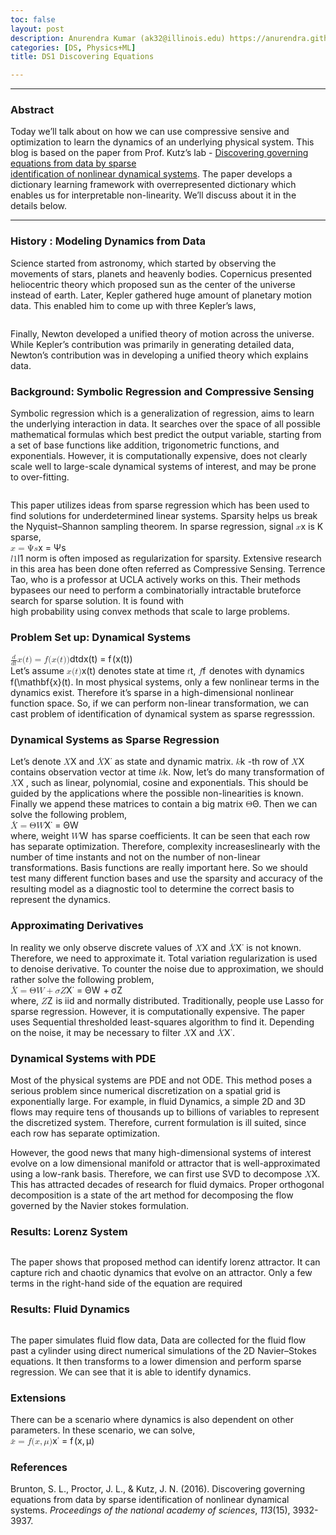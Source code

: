 ```yaml
---
toc: false 
layout: post
description: Anurendra Kumar (ak32@illinois.edu) https://anurendra.github.io/
categories: [DS, Physics+ML]
title: DS1 Discovering Equations

---
```


<div class="stackedit__html"><hr>
<h3 id="abstract">Abstract</h3>
<p>Today we’ll talk about on how we  can use compressive sensive and optimization to learn the dynamics of an underlying physical system. This blog is based on the paper from Prof. Kutz’s lab - <a href="https://www.pnas.org/content/113/15/3932">Discovering governing equations from data by sparse<br>
identification of nonlinear dynamical systems</a>. The paper develops a dictionary learning framework with overrepresented dictionary which enables us for interpretable non-linearity. We’ll discuss about it in the details below.</p>
<hr>
<h3 id="history--modeling-dynamics-from-data">History : Modeling Dynamics from Data</h3>
<p>Science started from astronomy, which started by observing the movements of stars, planets and heavenly bodies. Copernicus presented heliocentric theory which proposed sun as the center of the universe instead of earth. Later, Kepler gathered huge amount of planetary motion data. This enabled him to come up with three Kepler’s laws,</p>
<p><img src="https://www.super-science-fair-projects.com/wp-content/uploads/2009/10/keplers-laws.png" alt=""></p>
<p>Finally, Newton developed a unified theory of motion across the universe. While Kepler’s contribution was primarily in generating detailed data, Newton’s contribution was in developing a unified theory which explains data.</p>
<h3 id="background-symbolic-regression-and-compressive-sensing">Background: Symbolic Regression and Compressive Sensing</h3>
<p>Symbolic regression which is a generalization of regression, aims to learn the underlying interaction in data. It searches over the space of all possible mathematical formulas which best predict the output variable, starting from a set of base functions like addition, trigonometric functions, and exponentials. However, it is computationally expensive, does not clearly scale well to large-scale dynamical systems of interest, and may be prone to over-fitting.</p>
<p><img src="https://www.researchgate.net/profile/Michael-Affenzeller/publication/317026414/figure/fig2/AS:621592413499392@1525210588090/Symbolic-regression-model-in-mathematical-notation-as-well-as-in-syntax-tree.png" alt=""></p>
<p>This paper utilizes ideas from sparse regression which has been used to find solutions for underdetermined linear systems. Sparsity helps us break the Nyquist–Shannon sampling theorem. In sparse regression, signal <span class="katex--inline"><span class="katex"><span class="katex-mathml"><math xmlns="http://www.w3.org/1998/Math/MathML"><semantics><mrow><mi>x</mi></mrow><annotation encoding="application/x-tex">x</annotation></semantics></math></span><span class="katex-html" aria-hidden="true"><span class="base"><span class="strut" style="height: 0.43056em; vertical-align: 0em;"></span><span class="mord mathnormal">x</span></span></span></span></span> is K sparse,<br>
<span class="katex--inline"><span class="katex"><span class="katex-mathml"><math xmlns="http://www.w3.org/1998/Math/MathML"><semantics><mrow><mi>x</mi><mo>=</mo><mi mathvariant="normal">Ψ</mi><mi>s</mi></mrow><annotation encoding="application/x-tex">x = \Psi s</annotation></semantics></math></span><span class="katex-html" aria-hidden="true"><span class="base"><span class="strut" style="height: 0.43056em; vertical-align: 0em;"></span><span class="mord mathnormal">x</span><span class="mspace" style="margin-right: 0.277778em;"></span><span class="mrel">=</span><span class="mspace" style="margin-right: 0.277778em;"></span></span><span class="base"><span class="strut" style="height: 0.68333em; vertical-align: 0em;"></span><span class="mord">Ψ</span><span class="mord mathnormal">s</span></span></span></span></span><br>
<span class="katex--inline"><span class="katex"><span class="katex-mathml"><math xmlns="http://www.w3.org/1998/Math/MathML"><semantics><mrow><mi>l</mi><mn>1</mn></mrow><annotation encoding="application/x-tex">l1</annotation></semantics></math></span><span class="katex-html" aria-hidden="true"><span class="base"><span class="strut" style="height: 0.69444em; vertical-align: 0em;"></span><span class="mord mathnormal" style="margin-right: 0.01968em;">l</span><span class="mord">1</span></span></span></span></span> norm is often imposed as regularization for sparsity. Extensive research in this area has been done often referred as Compressive Sensing. Terrence Tao, who is a professor at UCLA actively works on this. Their methods bypasees our need to perform a combinatorially intractable bruteforce search for sparse solution. It is found with<br>
high probability using convex methods that scale to large problems.</p>
<h3 id="problem-set-up-dynamical-systems">Problem Set up: Dynamical Systems</h3>
<p><span class="katex--inline"><span class="katex"><span class="katex-mathml"><math xmlns="http://www.w3.org/1998/Math/MathML"><semantics><mrow><mfrac><mi>d</mi><mrow><mi>d</mi><mi>t</mi></mrow></mfrac><mi mathvariant="bold">x</mi><mo stretchy="false">(</mo><mi>t</mi><mo stretchy="false">)</mo><mo>=</mo><mi>f</mi><mo stretchy="false">(</mo><mi mathvariant="bold">x</mi><mo stretchy="false">(</mo><mi>t</mi><mo stretchy="false">)</mo><mo stretchy="false">)</mo></mrow><annotation encoding="application/x-tex">\frac{d}{dt}\mathbf{x}(t) = f(\mathbf{x}(t))</annotation></semantics></math></span><span class="katex-html" aria-hidden="true"><span class="base"><span class="strut" style="height: 1.22511em; vertical-align: -0.345em;"></span><span class="mord"><span class="mopen nulldelimiter"></span><span class="mfrac"><span class="vlist-t vlist-t2"><span class="vlist-r"><span class="vlist" style="height: 0.880108em;"><span class="" style="top: -2.655em;"><span class="pstrut" style="height: 3em;"></span><span class="sizing reset-size6 size3 mtight"><span class="mord mtight"><span class="mord mathnormal mtight">d</span><span class="mord mathnormal mtight">t</span></span></span></span><span class="" style="top: -3.23em;"><span class="pstrut" style="height: 3em;"></span><span class="frac-line" style="border-bottom-width: 0.04em;"></span></span><span class="" style="top: -3.394em;"><span class="pstrut" style="height: 3em;"></span><span class="sizing reset-size6 size3 mtight"><span class="mord mtight"><span class="mord mathnormal mtight">d</span></span></span></span></span><span class="vlist-s">​</span></span><span class="vlist-r"><span class="vlist" style="height: 0.345em;"><span class=""></span></span></span></span></span><span class="mclose nulldelimiter"></span></span><span class="mord mathbf">x</span><span class="mopen">(</span><span class="mord mathnormal">t</span><span class="mclose">)</span><span class="mspace" style="margin-right: 0.277778em;"></span><span class="mrel">=</span><span class="mspace" style="margin-right: 0.277778em;"></span></span><span class="base"><span class="strut" style="height: 1em; vertical-align: -0.25em;"></span><span class="mord mathnormal" style="margin-right: 0.10764em;">f</span><span class="mopen">(</span><span class="mord mathbf">x</span><span class="mopen">(</span><span class="mord mathnormal">t</span><span class="mclose">))</span></span></span></span></span><br>
Let’s assume  <span class="katex--inline"><span class="katex"><span class="katex-mathml"><math xmlns="http://www.w3.org/1998/Math/MathML"><semantics><mrow><mi mathvariant="bold">x</mi><mo stretchy="false">(</mo><mi>t</mi><mo stretchy="false">)</mo></mrow><annotation encoding="application/x-tex">\mathbf{x}(t)</annotation></semantics></math></span><span class="katex-html" aria-hidden="true"><span class="base"><span class="strut" style="height: 1em; vertical-align: -0.25em;"></span><span class="mord mathbf">x</span><span class="mopen">(</span><span class="mord mathnormal">t</span><span class="mclose">)</span></span></span></span></span>  denotes state at time <span class="katex--inline"><span class="katex"><span class="katex-mathml"><math xmlns="http://www.w3.org/1998/Math/MathML"><semantics><mrow><mi>t</mi></mrow><annotation encoding="application/x-tex">t</annotation></semantics></math></span><span class="katex-html" aria-hidden="true"><span class="base"><span class="strut" style="height: 0.61508em; vertical-align: 0em;"></span><span class="mord mathnormal">t</span></span></span></span></span>, <span class="katex--inline"><span class="katex"><span class="katex-mathml"><math xmlns="http://www.w3.org/1998/Math/MathML"><semantics><mrow><mi>f</mi></mrow><annotation encoding="application/x-tex">f</annotation></semantics></math></span><span class="katex-html" aria-hidden="true"><span class="base"><span class="strut" style="height: 0.88888em; vertical-align: -0.19444em;"></span><span class="mord mathnormal" style="margin-right: 0.10764em;">f</span></span></span></span></span> denotes with  dynamics f(\mathbf{x}(t).  In most physical systems,  only a few nonlinear terms in the<br>
dynamics exist. Therefore it’s sparse in a high-dimensional nonlinear function space. So, if we can perform non-linear transformation, we can cast problem of identification of dynamical system as sparse regresssion.</p>
<h3 id="dynamical-systems-as-sparse-regression">Dynamical Systems as Sparse Regression</h3>
<p>Let’s denote <span class="katex--inline"><span class="katex"><span class="katex-mathml"><math xmlns="http://www.w3.org/1998/Math/MathML"><semantics><mrow><mi mathvariant="bold">X</mi></mrow><annotation encoding="application/x-tex">\mathbf{X}</annotation></semantics></math></span><span class="katex-html" aria-hidden="true"><span class="base"><span class="strut" style="height: 0.68611em; vertical-align: 0em;"></span><span class="mord mathbf">X</span></span></span></span></span> and   <span class="katex--inline"><span class="katex"><span class="katex-mathml"><math xmlns="http://www.w3.org/1998/Math/MathML"><semantics><mrow><mover accent="true"><mi mathvariant="bold">X</mi><mo>˙</mo></mover></mrow><annotation encoding="application/x-tex">\dot{\mathbf{X}}</annotation></semantics></math></span><span class="katex-html" aria-hidden="true"><span class="base"><span class="strut" style="height: 0.92297em; vertical-align: 0em;"></span><span class="mord accent"><span class="vlist-t"><span class="vlist-r"><span class="vlist" style="height: 0.92297em;"><span class="" style="top: -3em;"><span class="pstrut" style="height: 3em;"></span><span class="mord mathbf">X</span></span><span class="" style="top: -3.25511em;"><span class="pstrut" style="height: 3em;"></span><span class="accent-body" style="left: -0.05555em;"><span class="mord">˙</span></span></span></span></span></span></span></span></span></span></span> as state and dynamic matrix. <span class="katex--inline"><span class="katex"><span class="katex-mathml"><math xmlns="http://www.w3.org/1998/Math/MathML"><semantics><mrow><mi>k</mi></mrow><annotation encoding="application/x-tex">k</annotation></semantics></math></span><span class="katex-html" aria-hidden="true"><span class="base"><span class="strut" style="height: 0.69444em; vertical-align: 0em;"></span><span class="mord mathnormal" style="margin-right: 0.03148em;">k</span></span></span></span></span> -th row of <span class="katex--inline"><span class="katex"><span class="katex-mathml"><math xmlns="http://www.w3.org/1998/Math/MathML"><semantics><mrow><mi mathvariant="bold">X</mi></mrow><annotation encoding="application/x-tex">\mathbf{X}</annotation></semantics></math></span><span class="katex-html" aria-hidden="true"><span class="base"><span class="strut" style="height: 0.68611em; vertical-align: 0em;"></span><span class="mord mathbf">X</span></span></span></span></span> contains observation vector at time <span class="katex--inline"><span class="katex"><span class="katex-mathml"><math xmlns="http://www.w3.org/1998/Math/MathML"><semantics><mrow><mi>k</mi></mrow><annotation encoding="application/x-tex">k</annotation></semantics></math></span><span class="katex-html" aria-hidden="true"><span class="base"><span class="strut" style="height: 0.69444em; vertical-align: 0em;"></span><span class="mord mathnormal" style="margin-right: 0.03148em;">k</span></span></span></span></span>. Now, let’s do many transformation of <span class="katex--inline"><span class="katex"><span class="katex-mathml"><math xmlns="http://www.w3.org/1998/Math/MathML"><semantics><mrow><mi mathvariant="bold">X</mi></mrow><annotation encoding="application/x-tex">\mathbf{X}</annotation></semantics></math></span><span class="katex-html" aria-hidden="true"><span class="base"><span class="strut" style="height: 0.68611em; vertical-align: 0em;"></span><span class="mord mathbf">X</span></span></span></span></span> , such as linear, polynomial, cosine and exponentials. This should be guided by the applications where the possible non-linearities is known. Finally we append these matrices to contain a big matrix <span class="katex--inline"><span class="katex"><span class="katex-mathml"><math xmlns="http://www.w3.org/1998/Math/MathML"><semantics><mrow><mi mathvariant="normal">Θ</mi></mrow><annotation encoding="application/x-tex">\Theta</annotation></semantics></math></span><span class="katex-html" aria-hidden="true"><span class="base"><span class="strut" style="height: 0.68333em; vertical-align: 0em;"></span><span class="mord">Θ</span></span></span></span></span>.  Then we can solve the following problem,<br>
<span class="katex--inline"><span class="katex"><span class="katex-mathml"><math xmlns="http://www.w3.org/1998/Math/MathML"><semantics><mrow><mover accent="true"><mi mathvariant="bold">X</mi><mo>˙</mo></mover><mo>=</mo><mi mathvariant="normal">Θ</mi><mi>W</mi></mrow><annotation encoding="application/x-tex">\dot{\mathbf{X}} =\Theta W</annotation></semantics></math></span><span class="katex-html" aria-hidden="true"><span class="base"><span class="strut" style="height: 0.92297em; vertical-align: 0em;"></span><span class="mord accent"><span class="vlist-t"><span class="vlist-r"><span class="vlist" style="height: 0.92297em;"><span class="" style="top: -3em;"><span class="pstrut" style="height: 3em;"></span><span class="mord mathbf">X</span></span><span class="" style="top: -3.25511em;"><span class="pstrut" style="height: 3em;"></span><span class="accent-body" style="left: -0.05555em;"><span class="mord">˙</span></span></span></span></span></span></span><span class="mspace" style="margin-right: 0.277778em;"></span><span class="mrel">=</span><span class="mspace" style="margin-right: 0.277778em;"></span></span><span class="base"><span class="strut" style="height: 0.68333em; vertical-align: 0em;"></span><span class="mord">Θ</span><span class="mord mathnormal" style="margin-right: 0.13889em;">W</span></span></span></span></span><br>
where, weight <span class="katex--inline"><span class="katex"><span class="katex-mathml"><math xmlns="http://www.w3.org/1998/Math/MathML"><semantics><mrow><mi>W</mi></mrow><annotation encoding="application/x-tex">W</annotation></semantics></math></span><span class="katex-html" aria-hidden="true"><span class="base"><span class="strut" style="height: 0.68333em; vertical-align: 0em;"></span><span class="mord mathnormal" style="margin-right: 0.13889em;">W</span></span></span></span></span> has sparse coefficients. It can be seen that each row has separate optimization. Therefore, complexity increaseslinearly with the number of time instants and not on the number of non-linear transformations. Basis functions are really important here.  So we should test many different function bases and use the sparsity and accuracy of the resulting model as a diagnostic tool to determine the correct basis to represent the dynamics.</p>
<h3 id="approximating-derivatives">Approximating Derivatives</h3>
<p>In reality we only observe discrete values of <span class="katex--inline"><span class="katex"><span class="katex-mathml"><math xmlns="http://www.w3.org/1998/Math/MathML"><semantics><mrow><mi mathvariant="bold">X</mi></mrow><annotation encoding="application/x-tex">\mathbf{X}</annotation></semantics></math></span><span class="katex-html" aria-hidden="true"><span class="base"><span class="strut" style="height: 0.68611em; vertical-align: 0em;"></span><span class="mord mathbf">X</span></span></span></span></span> and <span class="katex--inline"><span class="katex"><span class="katex-mathml"><math xmlns="http://www.w3.org/1998/Math/MathML"><semantics><mrow><mover accent="true"><mi mathvariant="bold">X</mi><mo>˙</mo></mover></mrow><annotation encoding="application/x-tex">\dot{\mathbf{X}}</annotation></semantics></math></span><span class="katex-html" aria-hidden="true"><span class="base"><span class="strut" style="height: 0.92297em; vertical-align: 0em;"></span><span class="mord accent"><span class="vlist-t"><span class="vlist-r"><span class="vlist" style="height: 0.92297em;"><span class="" style="top: -3em;"><span class="pstrut" style="height: 3em;"></span><span class="mord mathbf">X</span></span><span class="" style="top: -3.25511em;"><span class="pstrut" style="height: 3em;"></span><span class="accent-body" style="left: -0.05555em;"><span class="mord">˙</span></span></span></span></span></span></span></span></span></span></span> is not known. Therefore, we need to approximate it.  Total variation  regularization is used to denoise derivative. To counter the noise due to approximation, we should rather solve the following problem,<br>
<span class="katex--inline"><span class="katex"><span class="katex-mathml"><math xmlns="http://www.w3.org/1998/Math/MathML"><semantics><mrow><mover accent="true"><mi mathvariant="bold">X</mi><mo>˙</mo></mover><mo>=</mo><mi mathvariant="normal">Θ</mi><mi>W</mi><mo>+</mo><mi>σ</mi><mi>Z</mi></mrow><annotation encoding="application/x-tex">\dot{\mathbf{X}} = \Theta W + \sigma Z</annotation></semantics></math></span><span class="katex-html" aria-hidden="true"><span class="base"><span class="strut" style="height: 0.92297em; vertical-align: 0em;"></span><span class="mord accent"><span class="vlist-t"><span class="vlist-r"><span class="vlist" style="height: 0.92297em;"><span class="" style="top: -3em;"><span class="pstrut" style="height: 3em;"></span><span class="mord mathbf">X</span></span><span class="" style="top: -3.25511em;"><span class="pstrut" style="height: 3em;"></span><span class="accent-body" style="left: -0.05555em;"><span class="mord">˙</span></span></span></span></span></span></span><span class="mspace" style="margin-right: 0.277778em;"></span><span class="mrel">=</span><span class="mspace" style="margin-right: 0.277778em;"></span></span><span class="base"><span class="strut" style="height: 0.76666em; vertical-align: -0.08333em;"></span><span class="mord">Θ</span><span class="mord mathnormal" style="margin-right: 0.13889em;">W</span><span class="mspace" style="margin-right: 0.222222em;"></span><span class="mbin">+</span><span class="mspace" style="margin-right: 0.222222em;"></span></span><span class="base"><span class="strut" style="height: 0.68333em; vertical-align: 0em;"></span><span class="mord mathnormal" style="margin-right: 0.03588em;">σ</span><span class="mord mathnormal" style="margin-right: 0.07153em;">Z</span></span></span></span></span><br>
where, <span class="katex--inline"><span class="katex"><span class="katex-mathml"><math xmlns="http://www.w3.org/1998/Math/MathML"><semantics><mrow><mi>Z</mi></mrow><annotation encoding="application/x-tex">Z</annotation></semantics></math></span><span class="katex-html" aria-hidden="true"><span class="base"><span class="strut" style="height: 0.68333em; vertical-align: 0em;"></span><span class="mord mathnormal" style="margin-right: 0.07153em;">Z</span></span></span></span></span> is iid and normally distributed. Traditionally, people use Lasso for sparse regression.  However, it is computationally expensive. The paper uses Sequential thresholded least-squares algorithm to find it.  Depending on the noise, it may be necessary to filter <span class="katex--inline"><span class="katex"><span class="katex-mathml"><math xmlns="http://www.w3.org/1998/Math/MathML"><semantics><mrow><mi mathvariant="bold">X</mi></mrow><annotation encoding="application/x-tex">\mathbf{X}</annotation></semantics></math></span><span class="katex-html" aria-hidden="true"><span class="base"><span class="strut" style="height: 0.68611em; vertical-align: 0em;"></span><span class="mord mathbf">X</span></span></span></span></span> and <span class="katex--inline"><span class="katex"><span class="katex-mathml"><math xmlns="http://www.w3.org/1998/Math/MathML"><semantics><mrow><mover accent="true"><mi mathvariant="bold">X</mi><mo>˙</mo></mover></mrow><annotation encoding="application/x-tex">\dot{\mathbf{X}}</annotation></semantics></math></span><span class="katex-html" aria-hidden="true"><span class="base"><span class="strut" style="height: 0.92297em; vertical-align: 0em;"></span><span class="mord accent"><span class="vlist-t"><span class="vlist-r"><span class="vlist" style="height: 0.92297em;"><span class="" style="top: -3em;"><span class="pstrut" style="height: 3em;"></span><span class="mord mathbf">X</span></span><span class="" style="top: -3.25511em;"><span class="pstrut" style="height: 3em;"></span><span class="accent-body" style="left: -0.05555em;"><span class="mord">˙</span></span></span></span></span></span></span></span></span></span></span>.</p>
<h3 id="dynamical-systems-with-pde">Dynamical Systems with PDE</h3>
<p>Most of the physical systems are PDE and not ODE. This method poses a serious problem since numerical discretization on a spatial grid is exponentially large. For example, in fluid Dynamics, a simple 2D and 3D flows may require tens of thousands up to billions of variables to represent the discretized system. Therefore, current formulation is ill suited, since each row has separate optimization.</p>
<p>However, the good news that many high-dimensional systems of interest evolve on a low dimensional manifold or attractor that is well-approximated using a low-rank basis. Therefore, we can first  use SVD to decompose <span class="katex--inline"><span class="katex"><span class="katex-mathml"><math xmlns="http://www.w3.org/1998/Math/MathML"><semantics><mrow><mi mathvariant="bold">X</mi></mrow><annotation encoding="application/x-tex">\mathbf{X}</annotation></semantics></math></span><span class="katex-html" aria-hidden="true"><span class="base"><span class="strut" style="height: 0.68611em; vertical-align: 0em;"></span><span class="mord mathbf">X</span></span></span></span></span>. This has attracted decades of research for fluid dymaics. Proper orthogonal decomposition is a state of the art method for decomposing the flow governed by the Navier stokes formulation.</p>
<h3 id="results-lorenz-system">Results: Lorenz System</h3>
<p><img src="https://www.pnas.org/content/113/15/3932/F1.large.jpg" alt=""></p>
<p>The paper shows that proposed method can identify lorenz attractor.  It can capture rich and chaotic dynamics that evolve on an attractor. Only a few terms in the right-hand side of the equation are required</p>
<h3 id="results-fluid-dynamics">Results: Fluid Dynamics</h3>
<p><img src="https://www.pnas.org/content/pnas/113/15/3932/F2.large.jpg" alt=""></p>
<p>The paper simulates fluid flow data, Data are collected for the fluid flow past a cylinder using direct numerical simulations of the 2D Navier–Stokes equations. It then transforms to a lower dimension and perform sparse regression.  We can see that it is able to identify dynamics.</p>
<h3 id="extensions">Extensions</h3>
<p>There can be a scenario where dynamics is also dependent on other parameters. In these scenario, we can solve,<br>
<span class="katex--inline"><span class="katex"><span class="katex-mathml"><math xmlns="http://www.w3.org/1998/Math/MathML"><semantics><mrow><mover accent="true"><mi>x</mi><mo>˙</mo></mover><mo>=</mo><mi>f</mi><mo stretchy="false">(</mo><mi>x</mi><mo separator="true">,</mo><mi>μ</mi><mo stretchy="false">)</mo></mrow><annotation encoding="application/x-tex">\dot{x} = f(x,\mu)</annotation></semantics></math></span><span class="katex-html" aria-hidden="true"><span class="base"><span class="strut" style="height: 0.66786em; vertical-align: 0em;"></span><span class="mord accent"><span class="vlist-t"><span class="vlist-r"><span class="vlist" style="height: 0.66786em;"><span class="" style="top: -3em;"><span class="pstrut" style="height: 3em;"></span><span class="mord mathnormal">x</span></span><span class="" style="top: -3em;"><span class="pstrut" style="height: 3em;"></span><span class="accent-body" style="left: -0.11111em;"><span class="mord">˙</span></span></span></span></span></span></span><span class="mspace" style="margin-right: 0.277778em;"></span><span class="mrel">=</span><span class="mspace" style="margin-right: 0.277778em;"></span></span><span class="base"><span class="strut" style="height: 1em; vertical-align: -0.25em;"></span><span class="mord mathnormal" style="margin-right: 0.10764em;">f</span><span class="mopen">(</span><span class="mord mathnormal">x</span><span class="mpunct">,</span><span class="mspace" style="margin-right: 0.166667em;"></span><span class="mord mathnormal">μ</span><span class="mclose">)</span></span></span></span></span></p>
<h3 id="references">References</h3>
<p>Brunton, S. L., Proctor, J. L., &amp; Kutz, J. N. (2016). Discovering governing equations from data by sparse identification of nonlinear dynamical systems. <em>Proceedings of the national academy of sciences</em>, <em>113</em>(15), 3932-3937.</p>
</div>
